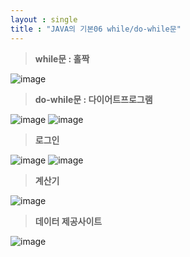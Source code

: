 ```yaml
---
layout : single
title : "JAVA의 기본06 while/do-while문"
---
```

>**while문 : 홀짝**

![image](https://user-images.githubusercontent.com/105334682/177894020-453a236f-be51-46aa-9306-987c4f2311cb.png)
>**do-while문 : 다이어트프로그램**

![image](https://user-images.githubusercontent.com/105334682/177896822-534d4b41-3d5f-43f9-8bda-a023669c909e.png)
![image](https://user-images.githubusercontent.com/105334682/177898013-1c9e1f35-d8e4-41cc-b27b-06d4a7f6d8a2.png)
>**로그인**

![image](https://user-images.githubusercontent.com/105334682/177902318-dee2e98a-d33d-4d92-a826-431c081fbd35.png)
![image](https://user-images.githubusercontent.com/105334682/177911458-ca78b316-c0e7-4831-9243-e3e9f2d5a254.png)
>**계산기**

![image](https://user-images.githubusercontent.com/105334682/177913935-82517856-1232-4a86-9fad-b17d472e58b4.png)
>**데이터 제공사이트**

![image](https://user-images.githubusercontent.com/105334682/177925063-ad7d4cec-8ca0-4754-bfae-2993e64b5d22.png)
